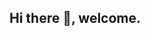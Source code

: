 ## Hi there 👋, welcome.

<!--
**Fiugfiug/Fiugfiug** is a ✨ _special_ ✨ repository because its `README.md` (this file) appears on your GitHub profile.

Here are some ideas to get you started:

- 🔭 I’m currently working on improve a high school project 
- 🌱 I’m currently learning how to use GitHub 😅
- 📫 How to reach me: send a email to: fiugfiug@hotmail.com
